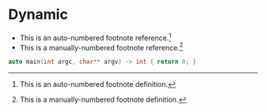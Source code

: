 # Dynamic

- This is an auto-numbered footnote reference.[^myref]
- This is a manually-numbered footnote reference.[^ref2]

[^myref]: This is an auto-numbered footnote definition.
[^ref2]: This is a manually-numbered footnote definition.

```cpp
auto main(int argc, char** argv) -> int { return 0; }
```
